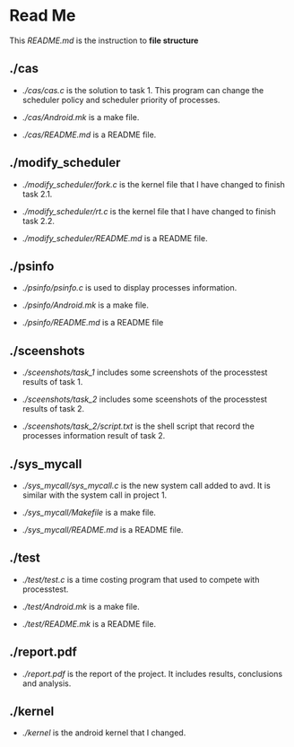 # Read Me

This *README.md* is the instruction to **file structure**


## ./cas
* *./cas/cas.c* is the solution to task 1. This program can change the scheduler 
policy and scheduler priority of processes.

* *./cas/Android.mk* is a make file.

* *./cas/README.md* is a README file.


## ./modify_scheduler
* *./modify_scheduler/fork.c* is the kernel file that I have changed to finish task 2.1.

* *./modify_scheduler/rt.c* is the kernel file that I have changed to finish task 2.2.

* *./modify_scheduler/README.md* is a README file.


## ./psinfo
* *./psinfo/psinfo.c* is used to display processes information. 

* *./psinfo/Android.mk* is a make file.

* *./psinfo/README.md* is a README file


## ./sceenshots
* *./sceenshots/task_1* includes some screenshots of the processtest results of task 1.

* *./sceenshots/task_2* includes some sceenshots of the processtest results of task 2.

* *./sceenshots/task_2/script.txt* is the shell script that record the processes information result of task 2.


## ./sys_mycall
* *./sys_mycall/sys_mycall.c* is the new system call added to avd. It is similar with the system call in project 1.

* *./sys_mycall/Makefile* is a make file.

* *./sys_mycall/README.md* is a README file.


## ./test
* *./test/test.c* is a time costing program that used to compete with processtest.

* *./test/Android.mk* is a make file.

* *./test/README.mk* is a README file.


## ./report.pdf
* *./report.pdf* is the report of the project. It includes results, conclusions and analysis.


## ./kernel
* *./kernel* is the android kernel that I changed.


